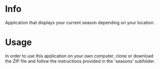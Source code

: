 # Info
Application that displays your current season depending on your location.

# Usage

In order to use this application on your own computer, clone or download the ZIP file and follow the instructions provided in the 'seasons' subfolder.
